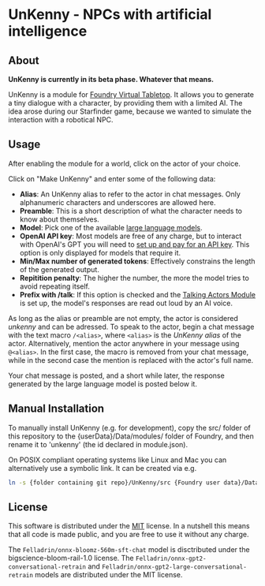 # UnKenny - NPCs with artificial intelligence

## About

__UnKenny is currently in its beta phase. Whatever that means.__

UnKenny is a module for [Foundry Virtual Tabletop](https://foundryvtt.com/). It allows you to generate a tiny dialogue with a character, by providing them with a limited AI. The idea arose during our Starfinder game, because we wanted to simulate the interaction with a robotical NPC.

## Usage

After enabling the module for a world, click on the actor of your choice.

Click on "Make UnKenny" and enter some of the following data: 
* **Alias**: An UnKenny alias to refer to the actor in chat messages. Only alphanumeric characters and underscores are allowed here.
* **Preamble**: This is a short description of what the character needs to know about themselves.
* **Model**: Pick one of the available [large language models](https://en.wikipedia.org/wiki/Large_language_model).
* **OpenAI API key**: Most models are free of any charge, but to interact with OpenAI's GPT you will need to [set up and pay for an API key](https://blog.streamlit.io/beginners-guide-to-openai-api/). This option is only displayed for models that require it.
* **Min/Max number of generated tokens**: Effectively constrains the length of the generated output.
* **Repitition penalty**: The higher the number, the more the model tries to avoid repeating itself.
* **Prefix with /talk**: If this option is checked and the [Talking Actors Module](https://foundryvtt.com/packages/acd-talking-actors) is set up, the model's responses are read out loud by an AI voice.

As long as the alias or preamble are not empty, the actor is considered *unkenny* and can be adressed. To speak to the actor, begin a chat message with the text macro `/<alias>`, where `<alias>` is the *UnKenny alias* of the actor. Alternatively, mention the actor anywhere in your message using `@<alias>`. In the first case, the macro is removed from your chat message, while in the second case the mention is replaced with the actor's full name.

Your chat message is posted, and a short while later, the response generated by the large language model is posted below it.

## Manual Installation

To manually install UnKenny (e.g. for development), copy the src/ folder of this repository to the {userData}/Data/modules/ folder of Foundry, and then rename it to 'unkenny' (the id declared in module.json).

On POSIX compliant operating systems like Linux and Mac you can alternatively use a symbolic link. It can be created via e.g.

```bash
ln -s {folder containing git repo}/UnKenny/src {Foundry user data}/Data/modules/unkenny
```

## License

This software is distributed under the [MIT](https://choosealicense.com/licenses/mit/) license. In a nutshell this means that all code is made public, and you are free to use it without any charge.

The `Felladrin/onnx-bloomz-560m-sft-chat` model is disctributed under the bigscience-bloom-rail-1.0 license.
The `Felladrin/onnx-gpt2-conversational-retrain` and `Felladrin/onnx-gpt2-large-conversational-retrain` models are distributed under the MIT license.
